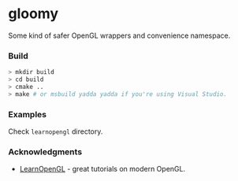 # gloomy
Some kind of safer OpenGL wrappers and convenience namespace.

### Build
```sh
> mkdir build
> cd build
> cmake ..
> make # or msbuild yadda yadda if you're using Visual Studio.
```

### Examples
Check `learnopengl` directory.

### Acknowledgments
- [LearnOpenGL](https://learnopengl.com/) - great tutorials on modern OpenGL.
